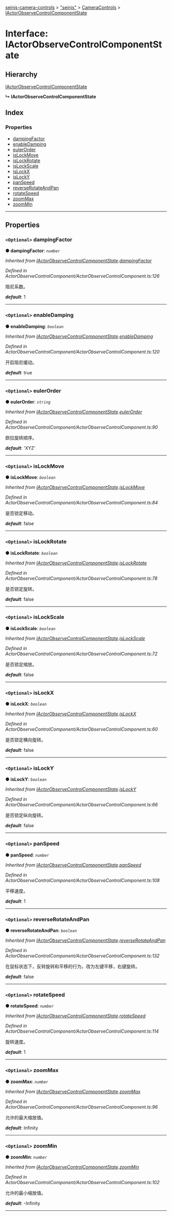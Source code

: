 [seinjs-camera-controls](../README.md) > ["seinjs"](../modules/_seinjs_.md) > [CameraControls](../modules/_seinjs_.cameracontrols.md) > [IActorObserveControlComponentState](../interfaces/_seinjs_.cameracontrols.iactorobservecontrolcomponentstate.md)

# Interface: IActorObserveControlComponentState

## Hierarchy

 [IActorObserveControlComponentState](iactorobservecontrolcomponentstate.md)

**↳ IActorObserveControlComponentState**

## Index

### Properties

* [dampingFactor](_seinjs_.cameracontrols.iactorobservecontrolcomponentstate.md#dampingfactor)
* [enableDamping](_seinjs_.cameracontrols.iactorobservecontrolcomponentstate.md#enabledamping)
* [eulerOrder](_seinjs_.cameracontrols.iactorobservecontrolcomponentstate.md#eulerorder)
* [isLockMove](_seinjs_.cameracontrols.iactorobservecontrolcomponentstate.md#islockmove)
* [isLockRotate](_seinjs_.cameracontrols.iactorobservecontrolcomponentstate.md#islockrotate)
* [isLockScale](_seinjs_.cameracontrols.iactorobservecontrolcomponentstate.md#islockscale)
* [isLockX](_seinjs_.cameracontrols.iactorobservecontrolcomponentstate.md#islockx)
* [isLockY](_seinjs_.cameracontrols.iactorobservecontrolcomponentstate.md#islocky)
* [panSpeed](_seinjs_.cameracontrols.iactorobservecontrolcomponentstate.md#panspeed)
* [reverseRotateAndPan](_seinjs_.cameracontrols.iactorobservecontrolcomponentstate.md#reverserotateandpan)
* [rotateSpeed](_seinjs_.cameracontrols.iactorobservecontrolcomponentstate.md#rotatespeed)
* [zoomMax](_seinjs_.cameracontrols.iactorobservecontrolcomponentstate.md#zoommax)
* [zoomMin](_seinjs_.cameracontrols.iactorobservecontrolcomponentstate.md#zoommin)

---

## Properties

<a id="dampingfactor"></a>

### `<Optional>` dampingFactor

**● dampingFactor**: *`number`*

*Inherited from [IActorObserveControlComponentState](iactorobservecontrolcomponentstate.md).[dampingFactor](iactorobservecontrolcomponentstate.md#dampingfactor)*

*Defined in ActorObserveControlComponent/ActorObserveControlComponent.ts:126*

阻尼系数。

*__default__*: 1

___
<a id="enabledamping"></a>

### `<Optional>` enableDamping

**● enableDamping**: *`boolean`*

*Inherited from [IActorObserveControlComponentState](iactorobservecontrolcomponentstate.md).[enableDamping](iactorobservecontrolcomponentstate.md#enabledamping)*

*Defined in ActorObserveControlComponent/ActorObserveControlComponent.ts:120*

开启阻尼缓动。

*__default__*: true

___
<a id="eulerorder"></a>

### `<Optional>` eulerOrder

**● eulerOrder**: *`string`*

*Inherited from [IActorObserveControlComponentState](iactorobservecontrolcomponentstate.md).[eulerOrder](iactorobservecontrolcomponentstate.md#eulerorder)*

*Defined in ActorObserveControlComponent/ActorObserveControlComponent.ts:90*

欧拉旋转顺序。

*__default__*: 'XYZ'

___
<a id="islockmove"></a>

### `<Optional>` isLockMove

**● isLockMove**: *`boolean`*

*Inherited from [IActorObserveControlComponentState](iactorobservecontrolcomponentstate.md).[isLockMove](iactorobservecontrolcomponentstate.md#islockmove)*

*Defined in ActorObserveControlComponent/ActorObserveControlComponent.ts:84*

是否锁定移动。

*__default__*: false

___
<a id="islockrotate"></a>

### `<Optional>` isLockRotate

**● isLockRotate**: *`boolean`*

*Inherited from [IActorObserveControlComponentState](iactorobservecontrolcomponentstate.md).[isLockRotate](iactorobservecontrolcomponentstate.md#islockrotate)*

*Defined in ActorObserveControlComponent/ActorObserveControlComponent.ts:78*

是否锁定旋转。

*__default__*: false

___
<a id="islockscale"></a>

### `<Optional>` isLockScale

**● isLockScale**: *`boolean`*

*Inherited from [IActorObserveControlComponentState](iactorobservecontrolcomponentstate.md).[isLockScale](iactorobservecontrolcomponentstate.md#islockscale)*

*Defined in ActorObserveControlComponent/ActorObserveControlComponent.ts:72*

是否锁定缩放。

*__default__*: false

___
<a id="islockx"></a>

### `<Optional>` isLockX

**● isLockX**: *`boolean`*

*Inherited from [IActorObserveControlComponentState](iactorobservecontrolcomponentstate.md).[isLockX](iactorobservecontrolcomponentstate.md#islockx)*

*Defined in ActorObserveControlComponent/ActorObserveControlComponent.ts:60*

是否锁定横向旋转。

*__default__*: false

___
<a id="islocky"></a>

### `<Optional>` isLockY

**● isLockY**: *`boolean`*

*Inherited from [IActorObserveControlComponentState](iactorobservecontrolcomponentstate.md).[isLockY](iactorobservecontrolcomponentstate.md#islocky)*

*Defined in ActorObserveControlComponent/ActorObserveControlComponent.ts:66*

是否锁定纵向旋转。

*__default__*: false

___
<a id="panspeed"></a>

### `<Optional>` panSpeed

**● panSpeed**: *`number`*

*Inherited from [IActorObserveControlComponentState](iactorobservecontrolcomponentstate.md).[panSpeed](iactorobservecontrolcomponentstate.md#panspeed)*

*Defined in ActorObserveControlComponent/ActorObserveControlComponent.ts:108*

平移速度。

*__default__*: 1

___
<a id="reverserotateandpan"></a>

### `<Optional>` reverseRotateAndPan

**● reverseRotateAndPan**: *`boolean`*

*Inherited from [IActorObserveControlComponentState](iactorobservecontrolcomponentstate.md).[reverseRotateAndPan](iactorobservecontrolcomponentstate.md#reverserotateandpan)*

*Defined in ActorObserveControlComponent/ActorObserveControlComponent.ts:132*

在鼠标状态下，反转旋转和平移的行为，改为左键平移，右键旋转。

*__default__*: false

___
<a id="rotatespeed"></a>

### `<Optional>` rotateSpeed

**● rotateSpeed**: *`number`*

*Inherited from [IActorObserveControlComponentState](iactorobservecontrolcomponentstate.md).[rotateSpeed](iactorobservecontrolcomponentstate.md#rotatespeed)*

*Defined in ActorObserveControlComponent/ActorObserveControlComponent.ts:114*

旋转速度。

*__default__*: 1

___
<a id="zoommax"></a>

### `<Optional>` zoomMax

**● zoomMax**: *`number`*

*Inherited from [IActorObserveControlComponentState](iactorobservecontrolcomponentstate.md).[zoomMax](iactorobservecontrolcomponentstate.md#zoommax)*

*Defined in ActorObserveControlComponent/ActorObserveControlComponent.ts:96*

允许的最大缩放值。

*__default__*: Infinity

___
<a id="zoommin"></a>

### `<Optional>` zoomMin

**● zoomMin**: *`number`*

*Inherited from [IActorObserveControlComponentState](iactorobservecontrolcomponentstate.md).[zoomMin](iactorobservecontrolcomponentstate.md#zoommin)*

*Defined in ActorObserveControlComponent/ActorObserveControlComponent.ts:102*

允许的最小缩放值。

*__default__*: \-Infinity

___


